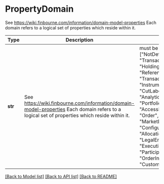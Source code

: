# PropertyDomain

See https://wiki.finbourne.com/information/domain-model-properties                Each domain refers to a logical set of properties which reside within it.

Type | Description | Notes
------------- | ------------- | -------------
**str** | See https://wiki.finbourne.com/information/domain-model-properties                Each domain refers to a logical set of properties which reside within it. |  must be one of ["NotDefined", "Transaction", "Portfolio", "Holding", "ReferenceHolding", "TransactionConfiguration", "Instrument", "CutLabelDefinition", "Analytic", "PortfolioGroup", "Person", "AccessMetadata", "Order", "UnitResult", "MarketData", "ConfigurationRecipe", "Allocation", "Calendar", "LegalEntity", "Placement", "Execution", "Block", "Participation", "Package", "OrderInstruction", "CustomEntity", ]

[[Back to Model list]](../README.md#documentation-for-models) [[Back to API list]](../README.md#documentation-for-api-endpoints) [[Back to README]](../README.md)

